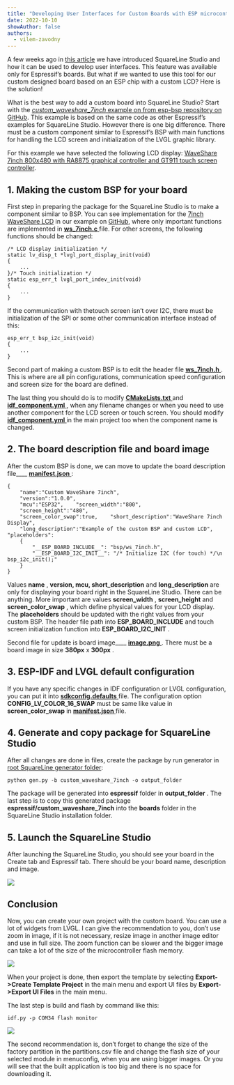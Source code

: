 ```yaml
---
title: "Developing User Interfaces for Custom Boards with ESP microcontrollers"
date: 2022-10-10
showAuthor: false
authors: 
  - vilem-zavodny
---
```

A few weeks ago in [this article](/making-the-fancy-user-interface-on-esp-has-never-been-easier-e44e79c0ae3) we have introduced SquareLine Studio and how it can be used to develop user interfaces. This feature was available only for Espressif’s boards. But what if we wanted to use this tool for our custom designed board based on an ESP chip with a custom LCD? Here is the solution!

What is the best way to add a custom board into SquareLine Studio? Start with the [*custom_waveshare_7inch* example on from esp-bsp repository on GitHub](https://github.com/espressif/esp-bsp/tree/master/SquareLine/boards/custom_waveshare_7inch). This example is based on the same code as other Espressif’s examples for SquareLine Studio. However there is one big difference. There must be a custom component similar to Espressif’s BSP with main functions for handling the LCD screen and initialization of the LVGL graphic library.

For this example we have selected the following LCD display: [WaveShare 7inch 800x480 with RA8875 graphical controller and GT911 touch screen controller](https://www.waveshare.com/7inch-capacitive-touch-lcd-c.htm).

## 1. Making the custom BSP for your board

First step in preparing the package for the SquareLine Studio is to make a component similar to BSP. You can see implementation for the [7inch WaveShare LCD](https://www.waveshare.com/7inch-capacitive-touch-lcd-c.htm) in our example on [GitHub](https://github.com/espressif/esp-bsp/tree/master/SquareLine/boards/custom_waveshare_7inch), where only important functions are implemented in [__ws_7inch.c__ ](https://github.com/espressif/esp-bsp/blob/master/SquareLine/boards/custom_waveshare_7inch/components/ws_7inch/ws_7inch.c) file. For other screens, the following functions should be changed:

```
/* LCD display initialization */
static lv_disp_t *lvgl_port_display_init(void)
{
    ...
}/* Touch initialization */
static esp_err_t lvgl_port_indev_init(void)
{
    ...
}
```

If the communication with thetouch screen isn’t over I2C, there must be initialization of the SPI or some other communication interface instead of this:

```
esp_err_t bsp_i2c_init(void)
{
    ...
}
```

Second part of making a custom BSP is to edit the header file [__ws_7inch.h__ ](https://github.com/espressif/esp-bsp/blob/master/SquareLine/boards/custom_waveshare_7inch/components/ws_7inch/include/bsp/ws_7inch.h). This is where are all pin configurations, communication speed configuration and screen size for the board are defined.

The last thing you should do is to modify [__CMakeLists.txt__ ](https://github.com/espressif/esp-bsp/blob/master/SquareLine/boards/custom_waveshare_7inch/components/ws_7inch/CMakeLists.txt) and [__idf_component.yml__ ](https://github.com/espressif/esp-bsp/blob/master/SquareLine/boards/custom_waveshare_7inch/components/ws_7inch/idf_component.yml), when any filename changes or when you need to use another component for the LCD screen or touch screen. You should modify [__idf_component.yml__ ](https://github.com/espressif/esp-bsp/blob/master/SquareLine/boards/custom_waveshare_7inch/main/idf_component.yml) in the main project too when the component name is changed.

## 2. The board description file and board image

After the custom BSP is done, we can move to update the board description file____ [__manifest.json__ ](https://github.com/espressif/esp-bsp/blob/master/SquareLine/boards/custom_waveshare_7inch/manifest.json):

```
{
    "name":"Custom WaveShare 7inch",
    "version":"1.0.0",
    "mcu":"ESP32",    "screen_width":"800",
    "screen_height":"480",
    "screen_color_swap":true,    "short_description":"WaveShare 7inch Display",
    "long_description":"Example of the custom BSP and custom LCD",    "placeholders":
    {
        "__ESP_BOARD_INCLUDE__": "bsp/ws_7inch.h",
        "__ESP_BOARD_I2C_INIT__": "/* Initialize I2C (for touch) */\n    bsp_i2c_init();"
    }
}
```

Values __name__ , __version, mcu, short_description__ and __long_description__ are only for displaying your board right in the SquareLine Studio. There can be anything. More important are values __screen_width__ , __screen_height__  and __screen_color_swap__ , which define physical values for your LCD display. The __placeholders__ should be updated with the right values from your custom BSP. The header file path into ____ESP_BOARD_INCLUDE____  and touch screen initialization function into ____ESP_BOARD_I2C_INIT____ .

Second file for update is board image____ [__image.png__ ](https://github.com/espressif/esp-bsp/blob/master/SquareLine/boards/custom_waveshare_7inch/image.png). There must be a board image in size __380px__  x __300px__ .

## 3. ESP-IDF and LVGL default configuration

If you have any specific changes in IDF configuration or LVGL configuration, you can put it into [__sdkconfig.defaults__ ](https://github.com/espressif/esp-bsp/blob/master/SquareLine/boards/custom_waveshare_7inch/sdkconfig.defaults) file. The configuration option __CONFIG_LV_COLOR_16_SWAP__  must be same like value in __screen_color_swap__ in [__manifest.json__ ](https://github.com/espressif/esp-bsp/blob/master/SquareLine/boards/custom_waveshare_7inch/manifest.json) file.

## 4. Generate and copy package for SquareLine Studio

After all changes are done in files, create the package by run generator in [root SquareLine generator folder](https://github.com/espressif/esp-bsp/tree/master/SquareLine):

```
python gen.py -b custom_waveshare_7inch -o output_folder
```

The package will be generated into __espressif__ folder in __output_folder__ . The last step is to copy this generated package __espressif/custom_waveshare_7inch__  into the __boards__ folder in the SquareLine Studio installation folder.

## 5. Launch the SquareLine Studio

After launching the SquareLine Studio, you should see your board in the Create tab and Espressif tab. There should be your board name, description and image.

![](https://miro.medium.com/v2/resize:fit:640/format:webp/1*8pMZdE4980CeZWY3S_njXw.png)

## Conclusion

Now, you can create your own project with the custom board. You can use a lot of widgets from LVGL. I can give the recommendation to you, don’t use zoom in image, if it is not necessary, resize image in another image editor and use in full size. The zoom function can be slower and the bigger image can take a lot of the size of the microcontroller flash memory.

![](https://miro.medium.com/v2/resize:fit:640/format:webp/1*5URISIooM2P_NFZ0TvqikA.png)

When your project is done, then export the template by selecting __Export->Create Template Project__  in the main menu and export UI files by __Export->Export UI Files__  in the main menu.

The last step is build and flash by command like this:

```
idf.py -p COM34 flash monitor
```

![](https://miro.medium.com/v2/resize:fit:640/format:webp/1*zk3iD7HXiRn-sO7pop73KA.jpeg)

The second recommendation is, don’t forget to change the size of the factory partition in the partitions.csv file and change the flash size of your selected module in menuconfig, when you are using bigger images. Or you will see that the built application is too big and there is no space for downloading it.
